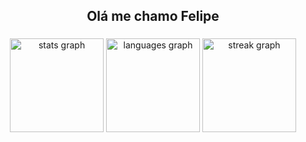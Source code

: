 <h2 align="center">Olá me chamo Felipe</h2>

###

<div align="center">
  <img src="https://github-readme-stats.vercel.app/api?username=Peres-Lipe&hide_title=false&hide_rank=false&show_icons=true&include_all_commits=true&count_private=true&disable_animations=false&theme=dracula&locale=en&hide_border=false&order=1" height="150" alt="stats graph"  />
  <img src="https://github-readme-stats.vercel.app/api/top-langs?username=Peres-Lipe&locale=en&hide_title=false&layout=compact&card_width=320&langs_count=5&theme=dracula&hide_border=false&order=2" height="150" alt="languages graph"  />
  <img src="https://streak-stats.demolab.com?user=Peres-Lipe&locale=en&mode=daily&theme=dracula&hide_border=false&border_radius=5&order=3" height="150" alt="streak graph"  />
</div>

###
